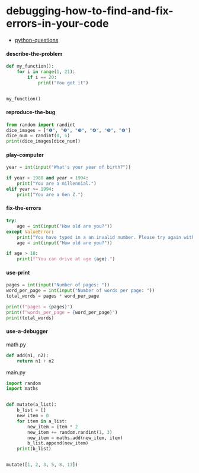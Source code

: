 # debugging-how-to-find-and-fix-errors-in-your-code

- [python-questions](https://stackoverflow.com/questions/tagged/python)

#### describe-the-problem
```python
def my_function():
    for i in range(1, 21):
        if i == 20:
            print("You got it")


my_function()
```

#### reproduce-the-bug
```python
from random import randint
dice_images = ["❶", "❷", "❸", "❹", "❺", "❻"]
dice_num = randint(0, 5)
print(dice_images[dice_num])

```

#### play-computer
```python
year = int(input("What's your year of birth?"))

if year > 1980 and year < 1994:
    print("You are a millennial.")
elif year >= 1994:
    print("You are a Gen Z.")

```

#### fix-the-errors
```python
try:
    age = int(input("How old are you?"))
except ValueError:
    print("You have typed in a an invalid number. Please try again with a numerical response such as 15.")
    age = int(input("How old are you?"))

if age > 18:
    print(f"You can drive at age {age}.")

```
#### use-print
```python
pages = int(input("Number of pages: "))
word_per_page = int(input("Number of words per page: "))
total_words = pages * word_per_page

print(f"pages = {pages}")
print(f"words_per_page = {word_per_page}")
print(total_words)

```

#### use-a-debugger

math.py
```python
def add(n1, n2):
    return n1 + n2
```

main.py
```python
import random
import maths


def mutate(a_list):
    b_list = []
    new_item = 0
    for item in a_list:
        new_item = item * 2
        new_item += random.randint(1, 3)
        new_item = maths.add(new_item, item)
        b_list.append(new_item)
    print(b_list)


mutate([1, 2, 3, 5, 8, 13])
```
